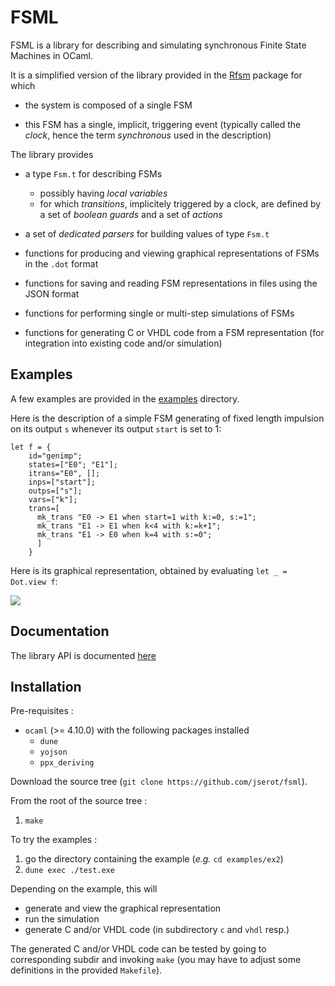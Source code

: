 FSML 
====

FSML is a library for describing and simulating synchronous Finite State Machines in OCaml.

It is a simplified version of the library provided in the [Rfsm](http://github.com/jserot/rfsm)
package for which

* the system is composed of a single FSM

* this FSM has a single, implicit, triggering event (typically called the _clock_, hence the term
_synchronous_ used in the description)

The library provides

* a type `Fsm.t` for describing FSMs
  - possibly having _local variables_
  - for which _transitions_, implicitely triggered by a clock, are defined by a set of _boolean guards_ and a
  set of _actions_ 

* a set of _dedicated parsers_ for building values of type `Fsm.t` 

* functions for producing and viewing graphical representations of FSMs in the `.dot` format

* functions for saving and reading FSM representations in files using the JSON format

* functions for performing single or multi-step simulations of FSMs

* functions for generating C or VHDL code from a FSM representation (for integration into existing
  code and/or simulation)

Examples
--------

A few examples are provided in the [examples](https://github.com/jserot/fsml/tree/master/examples)
directory.

Here is the description of a simple FSM generating of fixed length impulsion on its output `s`
whenever its output `start` is set to 1:

```
let f = {
    id="genimp";
    states=["E0"; "E1"];
    itrans="E0", [];
    inps=["start"];
    outps=["s"];
    vars=["k"];
    trans=[
      mk_trans "E0 -> E1 when start=1 with k:=0, s:=1";
      mk_trans "E1 -> E1 when k<4 with k:=k+1";
      mk_trans "E1 -> E0 when k=4 with s:=0";
      ]
    }
```

Here is its graphical representation, obtained by evaluating `let _ = Dot.view f`:

![](file:./doc/figs/genimp.png "")


Documentation
-------------

The library API is documented [here](https://jserot.github.io/fsml/index.html)

Installation
------------

Pre-requisites :

* `ocaml` (>= 4.10.0) with the following packages installed
  - `dune`
  - `yojson`
  - `ppx_deriving`

Download the source tree (`git clone https://github.com/jserot/fsml`).

From the root of the source tree :

1. `make`

To try the examples :

1. go the directory containing the example (*e.g.* `cd examples/ex2`)
2. `dune exec ./test.exe`

Depending on the example, this will
- generate and view the graphical representation
- run the simulation
- generate C and/or VHDL code (in subdirectory `c` and `vhdl` resp.)

The generated C and/or VHDL code can be tested by going to corresponding subdir and invoking
`make` (you may have to adjust some definitions in the provided `Makefile`).
